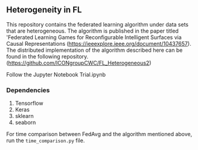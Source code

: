 ## Heterogeneity in FL
This repository contains the federated learning algorithm under data sets that are heterogeneous. The algorithm is published in the paper titled 'Federated Learning Games for Reconfigurable Intelligent Surfaces via Causal Representations (https://ieeexplore.ieee.org/document/10437657). The distributed implementation of the algorithm described here can be found in the following repository. (https://github.com/ICONgroupCWC/FL_Heterogeneous2) 

Follow the Jupyter Notebook Trial.ipynb 

### Dependencies

1. Tensorflow
2. Keras
3. sklearn
4. seaborn

For time comparison between FedAvg and the algorithm mentioned above, run the `time_comparison.py` file.




